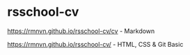 # rsschool-cv
https://rmnvn.github.io/rsschool-cv/cv - Markdown

https://rmnvn.github.io/rsschool-cv/ - HTML, CSS & Git Basic